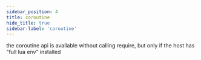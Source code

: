 ```yaml
---
sidebar_position: 4
title: coroutine
hide_title: true
sidebar-label: 'coroutine'
---
```


the coroutine api is available without calling require, but only if the host has "full lua env" installed